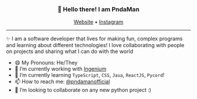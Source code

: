 <h3 align="center">👋 Hello there! I am PndaMan</h3>
<p align="center">
  <a href="https://pndaman.xyz">Website</a> •
  <a href="https://www.instagram.com/pndamanofficial/">Instagram</a>
</p>

---
✨ I am a software developer that lives for making fun, complex programs and learning about different technologies!
I love collaborating with people on projects and sharing what I can do with the world


- 😄 My Pronouns: He/They
- 🔭 I’m currently working with [Ingenium](https://github.com/IngeniumTMC)   
- 🌱 I’m currently learning ``TypeScript``, ``CSS``, ``Java``, ``ReactJS``, ``Pycord``!
- 📫 How to reach me: [@pndamanofficial](https://www.instagram.com/pndamanofficial/)
- 👯 I’m looking to collaborate on any new python project :)
<!--
**PndaMan/PndaMan** is a ✨ _special_ ✨ repository because its `README.md` (this file) appears on your GitHub profile.

Here are some ideas to get you started:

- 🔭 I’m currently working on ...
- 🌱 I’m currently learning ...
- 👯 I’m looking to collaborate on ...
- 🤔 I’m looking for help with ...
- 💬 Ask me about ...
- 📫 How to reach me: ...
- 😄 Pronouns: ...
- ⚡ Fun fact: ...
-->
